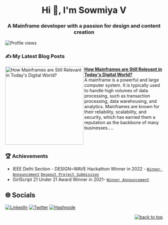 <h1 align="center">Hi 👋, I'm Sowmiya V</h1>
<h3 align="center">A Mainframe developer with a passion for design and content creation </h3>

  ![Profile views](https://gpvc.arturio.dev/sowmiyeh)


### ✍ My Latest Blog Posts 

<p align="left">
<a href="https://sowmiyeh.hashnode.dev/how-mainframes-are-still-relevant-in-todays-digital-world" title="How Mainframes are Still Relevant in Today's Digital World?"><img src="https://sowmiyeh.hashnode.dev/_next/image?url=https%3A%2F%2Fcdn.hashnode.com%2Fres%2Fhashnode%2Fimage%2Fupload%2Fv1671706637389%2FhGyhH56yd.png%3Fw%3D1600%26h%3D840%26fit%3Dcrop%26crop%3Dentropy%26auto%3Dcompress%2Cformat%26format%3Dwebp&w=1920&q=75" alt="How Mainframes are Still Relevant in Today's Digital World?" width="250px" align="left" /></a>
<a href="https://sowmiyeh.hashnode.dev/how-mainframes-are-still-relevant-in-todays-digital-world" title="How Mainframes are Still Relevant in Today's Digital World?"><strong>How Mainframes are Still Relevant in Today's Digital World?</strong></a>
<br/> A mainframe is a powerful and large computer system. It is typically used to handle high volumes of data processing, such as transaction processing, data warehousing, and analytics. Mainframes are known for their reliability, scalability, and security, which has earned them a reputation as the backbone of many businesses..... </p> <br/> <br/>

  
### 🏆 Achievements

- IEEE Delhi Section - DESIGN~WAVE Hackathon Winner in 2022  - [`Winner Announcement`](https://design-wave.devpost.com/updates) [`Devpost Project Submission`](https://devpost.com/software/the-classygirl-podcast-app?ref_content=my-projects-tab&ref_feature=my_projects)           
- GirlScript 21 Under 21 Award Winner in 2021- [`Winner Announcement`](https://www.linkedin.com/feed/update/urn:li:activity:6881459004124606464/?updateEntityUrn=urn%3Ali%3Afs_feedUpdate%3A%28V2%2Curn%3Ali%3Aactivity%3A6881459004124606464%29)   
  
## 🌐 Socials
[![LinkedIn](https://img.shields.io/badge/LinkedIn-%230077B5.svg?logo=linkedin&logoColor=white)](https://www.linkedin.com/in/sowmiyeh) 
[![Twitter](https://img.shields.io/badge/Twitter-%231DA1F2.svg?logo=Twitter&logoColor=white)](https://twitter.com/sowmiyeh) 
[![Hashnode](https://img.shields.io/badge/Hashnode-%230077B5.svg?logo=Hashnode&logoColor=white)](https://sowmiyeh.hashnode.dev/)  
  
<p align="right"><a href="#top"><img src="https://img.shields.io/static/v1?label&message=^&color=blue&style=flat&logo" alt="back to top" /></a></p>
